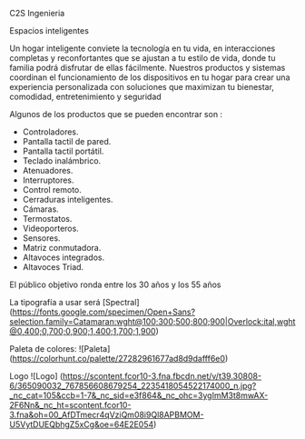 C2S Ingenieria

Espacios inteligentes

Un hogar inteligente conviete la tecnología en tu vida, en interacciones completas y reconfortantes que se ajustan a tu estilo de vida, donde tu familia podrá disfrutar de ellas fácilmente. Nuestros productos y sistemas coordinan el funcionamiento de los dispositivos en tu hogar para crear una experiencia personalizada con soluciones que maximizan tu bienestar, comodidad, entretenimiento y seguridad

Algunos de los productos que se pueden encontrar son :
- Controladores.
- Pantalla tactil de pared.
- Pantalla tactil portátil.
- Teclado inalámbrico.
- Atenuadores.
- Interruptores.
- Control remoto.
- Cerraduras inteligentes.
- Cámaras.
- Termostatos.
- Videoporteros.
- Sensores.
- Matriz conmutadora.
- Altavoces integrados.
- Altavoces Triad.

El público objetivo ronda entre los 30 años y los 55 años

La tipografía a usar será [Spectral] (https://fonts.google.com/specimen/Open+Sans?selection.family=Catamaran:wght@100;300;500;800;900|Overlock:ital,wght@0,400;0,700;0,900;1,400;1,700;1,900)

Paleta de colores:
![Paleta] (https://colorhunt.co/palette/27282961677ad8d9dafff6e0)

Logo
 ![Logo] (https://scontent.fcor10-3.fna.fbcdn.net/v/t39.30808-6/365090032_767856608679254_2235418054522174000_n.jpg?_nc_cat=105&ccb=1-7&_nc_sid=e3f864&_nc_ohc=3ygImM3t8mwAX-2F6Nn&_nc_ht=scontent.fcor10-3.fna&oh=00_AfDTmecr4qVziQm08i9Ql8APBMOM-U5VytDUEQbhgZ5xCg&oe=64E2E054)